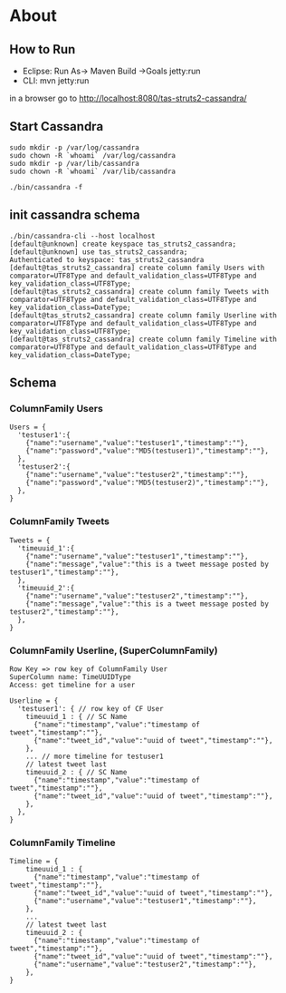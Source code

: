 # About #

## How to Run ##
 * Eclipse: Run As-> Maven Build ->Goals jetty:run
 * CLI: mvn jetty:run
 
 in a browser go to <http://localhost:8080/tas-struts2-cassandra/>

## Start Cassandra ##
	sudo mkdir -p /var/log/cassandra
	sudo chown -R `whoami` /var/log/cassandra
	sudo mkdir -p /var/lib/cassandra
	sudo chown -R `whoami` /var/lib/cassandra

	./bin/cassandra -f

## init cassandra schema ##
	./bin/cassandra-cli --host localhost
	[default@unknown] create keyspace tas_struts2_cassandra;
	[default@unknown] use tas_struts2_cassandra;
	Authenticated to keyspace: tas_struts2_cassandra
	[default@tas_struts2_cassandra] create column family Users with comparator=UTF8Type and default_validation_class=UTF8Type and key_validation_class=UTF8Type;
	[default@tas_struts2_cassandra] create column family Tweets with comparator=UTF8Type and default_validation_class=UTF8Type and key_validation_class=DateType;
	[default@tas_struts2_cassandra] create column family Userline with comparator=UTF8Type and default_validation_class=UTF8Type and key_validation_class=UTF8Type;
	[default@tas_struts2_cassandra] create column family Timeline with comparator=UTF8Type and default_validation_class=UTF8Type and key_validation_class=DateType;


## Schema ##
### ColumnFamily Users

	Users = {
	  'testuser1':{
	  	{"name":"username","value":"testuser1","timestamp":""},
	  	{"name":"password","value":"MD5(testuser1)","timestamp":""},          
	  },
	  'testuser2':{
	  	{"name":"username","value":"testuser2","timestamp":""},
	  	{"name":"password","value":"MD5(testuser2)","timestamp":""},          
	  },
	}

### ColumnFamily Tweets

	Tweets = {
	  'timeuuid_1':{
	  	{"name":"username","value":"testuser1","timestamp":""},
	  	{"name":"message","value":"this is a tweet message posted by testuser1","timestamp":""},
	  },
	  'timeuuid_2':{
	  	{"name":"username","value":"testuser2","timestamp":""},
	  	{"name":"message","value":"this is a tweet message posted by testuser2","timestamp":""},
	  },
	}

### ColumnFamily Userline, (SuperColumnFamily)

	Row Key => row key of ColumnFamily User 
	SuperColumn name: TimeUUIDType 
	Access: get timeline for a user 
 
	Userline = {
	  'testuser1': { // row key of CF User
	    timeuuid_1 : { // SC Name
	      {"name":"timestamp","value":"timestamp of tweet","timestamp":""},
	  	  {"name":"tweet_id","value":"uuid of tweet","timestamp":""},
	  	},
	  	... // more timeline for testuser1
	  	// latest tweet last 
	  	timeuuid_2 : { // SC Name
	      {"name":"timestamp","value":"timestamp of tweet","timestamp":""},
	  	  {"name":"tweet_id","value":"uuid of tweet","timestamp":""},
	  	},
	  },
	}

### ColumnFamily Timeline

	Timeline = {
	    timeuuid_1 : { 
	      {"name":"timestamp","value":"timestamp of tweet","timestamp":""},
	  	  {"name":"tweet_id","value":"uuid of tweet","timestamp":""},
	  	  {"name":"username","value":"testuser1","timestamp":""},
	  	},
	  	... 
	  	// latest tweet last 
	  	timeuuid_2 : { 
	      {"name":"timestamp","value":"timestamp of tweet","timestamp":""},
	  	  {"name":"tweet_id","value":"uuid of tweet","timestamp":""},
	  	  {"name":"username","value":"testuser2","timestamp":""},
	  	},
	}
